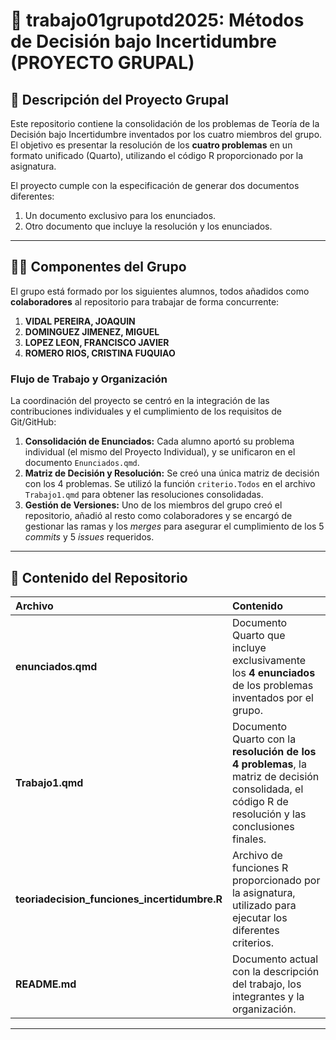 # 👥 trabajo01grupotd2025: Métodos de Decisión bajo Incertidumbre (PROYECTO GRUPAL)

## 📝 Descripción del Proyecto Grupal

Este repositorio contiene la consolidación de los problemas de Teoría de la Decisión bajo Incertidumbre inventados por los cuatro miembros del grupo. El objetivo es presentar la resolución de los **cuatro problemas** en un formato unificado (Quarto), utilizando el código R proporcionado por la asignatura.

El proyecto cumple con la especificación de generar dos documentos diferentes:
1.  Un documento exclusivo para los enunciados.
2.  Otro documento que incluye la resolución y los enunciados.

---

## 👨‍🎓 Componentes del Grupo

El grupo está formado por los siguientes alumnos, todos añadidos como **colaboradores** al repositorio para trabajar de forma concurrente:

1.  **VIDAL PEREIRA, JOAQUIN**
2.  **DOMINGUEZ JIMENEZ, MIGUEL**
3.  **LOPEZ LEON, FRANCISCO JAVIER**
4.  **ROMERO RIOS, CRISTINA FUQUIAO**

### Flujo de Trabajo y Organización

La coordinación del proyecto se centró en la integración de las contribuciones individuales y el cumplimiento de los requisitos de Git/GitHub:

1.  **Consolidación de Enunciados:** Cada alumno aportó su problema individual (el mismo del Proyecto Individual), y se unificaron en el documento `Enunciados.qmd`.
2.  **Matriz de Decisión y Resolución:** Se creó una única matriz de decisión con los 4 problemas. Se utilizó la función `criterio.Todos` en el archivo `Trabajo1.qmd` para obtener las resoluciones consolidadas.
3.  **Gestión de Versiones:** Uno de los miembros del grupo creó el repositorio, añadió al resto como colaboradores y se encargó de gestionar las ramas y los *merges* para asegurar el cumplimiento de los 5 *commits* y 5 *issues* requeridos.

---

## 📂 Contenido del Repositorio

| Archivo | Contenido |
| :--- | :--- |
| **enunciados.qmd** | Documento Quarto que incluye exclusivamente los **4 enunciados** de los problemas inventados por el grupo. |
| **Trabajo1.qmd** | Documento Quarto con la **resolución de los 4 problemas**, la matriz de decisión consolidada, el código R de resolución y las conclusiones finales. |
| **teoriadecision\_funciones\_incertidumbre.R** | Archivo de funciones R proporcionado por la asignatura, utilizado para ejecutar los diferentes criterios. |
| **README.md** | Documento actual con la descripción del trabajo, los integrantes y la organización. |

---
